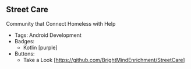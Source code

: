 ## Street Care
Community that Connect Homeless with Help
- Tags: Android Development
- Badges:
  - Kotlin [purple]
- Buttons:
  - Take a Look [https://github.com/BrightMindEnrichment/StreetCare]
